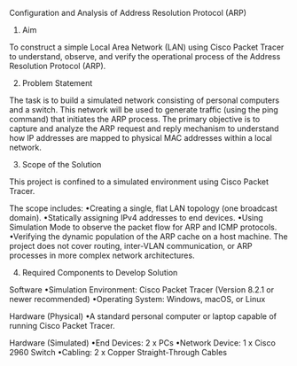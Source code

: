Configuration and Analysis of Address Resolution Protocol (ARP)

1. Aim

To construct a simple Local Area Network (LAN) using Cisco Packet Tracer to understand, observe, and verify the operational process of the Address Resolution Protocol (ARP).

2. Problem Statement

The task is to build a simulated network consisting of personal computers and a switch. This network will be used to generate traffic (using the ping command) that initiates the ARP process. The primary objective is to capture and analyze the ARP request and reply mechanism to understand how IP addresses are mapped to physical MAC addresses within a local network. 

3. Scope of the Solution
   
This project is confined to a simulated environment using Cisco Packet Tracer. 

The scope includes:
•Creating a single, flat LAN topology (one broadcast domain).
•Statically assigning IPv4 addresses to end devices.
•Using Simulation Mode to observe the packet flow for ARP and ICMP protocols.
•Verifying the dynamic population of the ARP cache on a host machine.
The project does not cover routing, inter-VLAN communication, or ARP processes in more complex network architectures.

4. Required Components to Develop Solution

Software
•Simulation Environment: Cisco Packet Tracer (Version 8.2.1 or newer recommended)
•Operating System: Windows, macOS, or Linux

Hardware (Physical)
•A standard personal computer or laptop capable of running Cisco Packet Tracer.

Hardware (Simulated)
•End Devices: 2 x PCs
•Network Device: 1 x Cisco 2960 Switch
•Cabling: 2 x Copper Straight-Through Cables
